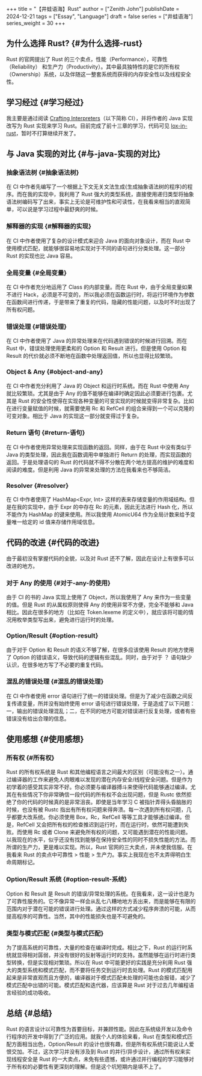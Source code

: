 +++
title = "【井蛙语海】Rust"
author = ["Zenith John"]
publishDate = 2024-12-21
tags = ["Essay", "Language"]
draft = false
series = ["井蛙语海"]
series_weight = 30
+++

## 为什么选择 Rust? {#为什么选择-rust}

Rust 的官网提出了 Rust 的三个卖点，性能（Performance），可靠性（Reliability） 和生产力（Productivity）。其中最具独特性的是它的所有权（Ownership）系统，以及伴随这一整套系统而获得的内存安全性以及线程安全性。


## 学习经过 {#学习经过}

我主要是通过阅读 [Crafting Interpreters](https://craftinginterpreters.com/)（以下简称 CI），并将作者的 Java 实现改写为 Rust 实现来学习 Rust。目前完成了前十三章的学习，代码可见 [lox-in-rust](https://github.com/zenith-john/lox-in-rust)，暂时不打算继续开发了。


## 与 Java 实现的对比 {#与-java-实现的对比}


### 抽象语法树 {#抽象语法树}

在 CI 中作者先编写了一个根据上下文无关文法生成{生成抽象语法树的程序}的程序。而在我的实现中，我利用了 Rust 强大的类型系统，直接使用递归类型将抽象语法树编码写了出来，事实上无论是可维护性和可读性，在我看来相当的直观简单，可以说是学习过程中最舒爽的时候。


### 解释器的实现 {#解释器的实现}

在 CI 中作者使用了复杂的设计模式来迎合 Java 的面向对象设计，而在 Rust 中使用模式匹配，就能够很容易地实现对于不同的语句进行分类处理。这一部分 Rust 的实现也比 Java 容易。


### 全局变量 {#全局变量}

在 CI 中作者充分地运用了 Class 的内部变量。而在 Rust 中，由于全局变量如果不进行 Hack，必须是不可变的，所以我必须在函数运行时，将运行环境作为参数在函数间进行传递，于是带来了重复的代码，隐藏的性能问题，以及时不时出现了所有权问题。


### 错误处理 {#错误处理}

在 CI 中作者使用了 Java 的异常处理来在代码遇到错误的时候进行回溯。而在 Rust 中，错误处理使用更柔和的 Option 和 Result 进行。但是使用 Option 和 Result 的代价就必须不断地在函数中处理返回值，所以也显得比较繁琐。


### Object &amp; Any {#object-and-any}

在 CI 中作者充分利用了 Java 的 Object 和运行时系统。而在 Rust 中使用 Any 就比较繁琐。尤其是由于 Any 的值不能够在编译时确定因此必须要进行包裹。尤其是 Rust 的安全性使得在实现各种变量的可变实现的时候就变得非常复杂。比如在进行变量赋值的时候，就需要使用 Rc 和 RefCell 的组合来得到一个可以克隆的可变对象。相比于 Java 的实现这一部分就变得过于复杂。


### Return 语句 {#return-语句}

在 CI 中作者使用异常处理来实现函数的返回。同样，由于在 Rust 中没有类似于 Java 的类型处理，因此我在函数调用中单独进行 Return 的处理，而实现函数的返回。于是处理语句的 Rust 的代码就不得不分散在两个地方提高的维护的难度和阅读的难度。但是利用 Java 的异常来处理的方法在我看来也不够简洁。


### Resolver {#resolver}

在 CI 中作者使用了 HashMap&lt;Expr, Int&gt; 这样的表来存储变量的作用域结构。但是在我的实现中，由于 Expr 的中存在 Rc 的元素，因此无法进行 Hash 化，所以不能作为 HashMap 的键来使用。所以我使用 AtomicU64 作为全局计数来给予变量唯一给定的 id 值来存储作用域信息。


## 代码的改进 {#代码的改进}

由于最初没有掌握代码的全貌，以及对 Rust 还不了解，因此在设计上有很多可以改进的地方。


### 对于 Any 的使用 {#对于-any-的使用}

由于 CI 的书的 Java 实现上使用了 Object，所以我使用了 Any 来作为一些变量的值。但是 Rust 的从属权原则使得 Any 的使用非常不方便，完全不能够和 Java 相比。因此在很多的地方（比如在 Token.lexeme 的定义中），就应该将可能的情况用枚举类型写出来，避免进行运行时的处理。


### Option/Result {#option-result}

由于对于 Option 和 Result 的语义不够了解，在很多应该使用 Result 的地方使用了 Option 的错误语义，导致代码的逻辑有些混乱。同时，由于对于 ？ 语句缺少认识，在很多地方写了不必要的重复代码。


### 混乱的错误处理 {#混乱的错误处理}

在 CI 中作者使用 error 语句进行了统一的错误处理。但是为了减少在函数之间反复传递变量，所并没有始终使用 error 语句进行错误处理，于是造成了以下问题：一，输出的错误处理混乱；二，在不同的地方可能对错误进行反复处理，或者有些错误没有给出合理的信息。


## 使用感想 {#使用感想}


### 所有权 {#所有权}

Rust 的所有权系统是 Rust 和其他编程语言之间最大的区别（可能没有之一）。通过编译器的工作来避免人肉眼难以发现的潜在内存安全/线程安全问题。但是作为初学着的感受其实非常不好。你必须要与编译器搏斗来使得代码能够通过编译。尤其在有些情况下你非常确信一段代码的所有权不会出现问题，但是 Rustc 依然拒绝了你的代码的时候真的是非常沮丧。即使是当年学习 C 被指针弄得头昏脑胀的时候，也没有被 Rustc 指出有所有权问题来得奔溃。每一次遇到所有权问题，几乎都要大改系统。你必须使用 Box，Rc，RefCell 等等工具才能够通过编译。但是，RefCell 又会把所有权的检查推迟到运行时，而在运行时，依然可能遭到失败。而使用 Rc 或者 Clone 来避免所有权的问题，又可能遇到潜在的性能问题。以我现在的水平，似乎还没有找到能够在保持安全性的同时不损失性能的方法。而所谓的生产力，更是难以实现。所以，Rust 官网的三大卖点，并未使我信服。在我看来 Rust 的卖点中可靠性 &gt; 性能 &gt; 生产力。事实上我现在也不太弄得明白生命周期标记。


### Option/Result 系统 {#option-result-系统}

Option 和 Result 是 Result 的错误/异常处理的系统。在我看来，这一设计也是为了可靠性服务的。它不像异常一样会从乱七八糟地地方丢出来，而是能够在有限的范围内对于潜在可能的错误进行处理。通过这样的方式减少程序奔溃的可能，从而提高程序的可靠性。当然，其中的性能损失也是不可避免的。


### 类型与模式匹配 {#类型与模式匹配}

为了提高系统的可靠性，大量的检查在编译时完成。相比之下，Rust 的运行时系统就显得相对孱弱，并没有很好的反射等运行时的支持。虽然能够在运行时进行类型转换，但是实现相对繁琐。所以在 Rust 中可能更好的实践是充分利用 Rust 强大的类型系统和模式匹配，而不要将任务交到运行时去处理。Rust 的模式匹配用起来是非常直观而且方便的，编译器对于模式匹配未处理的可能也会报错，减少了模式匹配中出错的可能。模式匹配和迭代器，应该算是 Rust 对于过去几年编程语言经验的成功吸收。


## 总结 {#总结}

Rust 的语言设计以可靠性为首要目标，并兼顾性能。因此在系统级开发以及命令行程序的开发中得到了广泛的应用。就我个人的体验来看，Rust 在类型和模式匹配方面相当出色，Option/Result 的设计也很有趣，但是所有权系统只能说让人爱恨交加。不过，这次学习并没有涉及到 Rust 的并行/异步设计，通过所有权来实现线程安全是 Rust 的一大卖点，未免有些遗憾，或许通过并行编程的学习能够对于所有权的必要性有更深刻的理解。但是这个坑短期内是填不上了。
